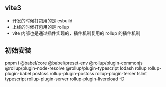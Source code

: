 <!--
 * @Author: water.li
 * @Date: 2023-02-04 11:12:56
 * @Description:
 * @FilePath: \Notebook\前端工程化\rollup\note.md
-->

## vite3

- 开发的时候打包用的是 esbuild
- 上线的时候打包用的是 rollup
- vite 内部也是通过插件实现的，插件机制复用的 rollup 的插件机制

## 初始安装

pnpm i @babel/core @babel/preset-env @rollup/plugin-commonjs @rollup/plugin-node-resolve @rollup/plugin-typescript lodash rollup rollup-plugin-babel postcss rollup-plugin-postcss rollup-plugin-terser tslint typescript rollup-plugin-server rollup-plugin-livereload -D
